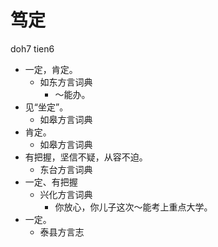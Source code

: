 









# 笃定
doh7 tien6
+ 一定，肯定。
  * 如东方言词典
    - ～能办。
+ 见“坐定”。
  * 如皋方言词典
+ 肯定。
  * 如皋方言词典
+ 有把握，坚信不疑，从容不迫。
  * 东台方言词典
+ 一定、有把握
  * 兴化方言词典
    - 你放心，你儿子这次～能考上重点大学。
+ 一定。
  * 泰县方言志
